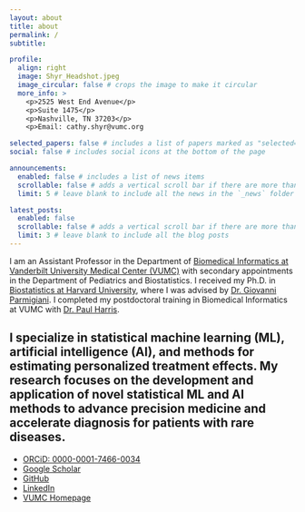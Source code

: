 ```yaml
---
layout: about
title: about
permalink: /
subtitle: 

profile:
  align: right
  image: Shyr_Headshot.jpeg
  image_circular: false # crops the image to make it circular
  more_info: >
    <p>2525 West End Avenue</p>
    <p>Suite 1475</p>
    <p>Nashville, TN 37203</p>
    <p>Email: cathy.shyr@vumc.org

selected_papers: false # includes a list of papers marked as "selected={true}"
social: false # includes social icons at the bottom of the page

announcements:
  enabled: false # includes a list of news items
  scrollable: false # adds a vertical scroll bar if there are more than 3 news items
  limit: 5 # leave blank to include all the news in the `_news` folder

latest_posts:
  enabled: false
  scrollable: false # adds a vertical scroll bar if there are more than 3 new posts items
  limit: 3 # leave blank to include all the blog posts
---
```


I am an Assistant Professor in the Department of [Biomedical Informatics at Vanderbilt University Medical Center (VUMC)](https://www.vumc.org/dbmi/) with secondary appointments in the Department of Pediatrics and Biostatistics. I received my Ph.D. in [Biostatistics at Harvard University](https://hsph.harvard.edu/department/biostatistics/), where I was advised by [Dr. Giovanni Parmigiani](https://hsph.harvard.edu/profile/giovanni-parmigiani/). I completed my postdoctoral training in Biomedical Informatics at VUMC with [Dr. Paul Harris](https://www.vumc.org/dbmi/person/paul-harris-phd-facmi-fiahsi).

I specialize in statistical machine learning (ML), artificial intelligence (AI), and methods for estimating personalized treatment effects. My research focuses on the development and application of novel statistical ML and AI methods to advance precision medicine and accelerate diagnosis for patients with rare diseases. 
---

- <i class="ai ai-orcid"></i> [ORCiD: 0000-0001-7466-0034](https://orcid.org/0000-0001-7466-0034)  
- <i class="ai ai-google-scholar"></i> [Google Scholar](https://scholar.google.com/citations?user=GiNkJ1cAAAAJ&hl=en&oi=ao)  
- <i class="fab fa-github"></i> [GitHub](https://github.com/cathyshyr)  
- <i class="fab fa-linkedin"></i> [LinkedIn](https://www.linkedin.com/in/cathy-shyr-59a40657/)  
- <i class="fas fa-link"></i> [VUMC Homepage](https://www.vumc.org/dbmi/person/cathy-shyr-phd)


<!--
Write your biography here. Tell the world about yourself. Link to your favorite [subreddit](http://reddit.com). You can put a picture in, too. The code is already in, just name your picture `prof_pic.jpg` and put it in the `img/` folder.

Put your address / P.O. box / other info right below your picture. You can also disable any of these elements by editing `profile` property of the YAML header of your `_pages/about.md`. Edit `_bibliography/papers.bib` and Jekyll will render your [publications page](/al-folio/publications/) automatically.

Link to your social media connections, too. This theme is set up to use [Font Awesome icons](https://fontawesome.com/) and [Academicons](https://jpswalsh.github.io/academicons/), like the ones below. Add your Facebook, Twitter, LinkedIn, Google Scholar, or just disable all of them.
-->
